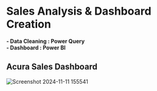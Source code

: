 #  Sales Analysis & Dashboard Creation
**- Data Cleaning : Power Query**  
**- Dashboard : Power BI**  

## Acura Sales Dashboard

![Screenshot 2024-11-11 155541](https://github.com/user-attachments/assets/63f9ecce-f284-4913-a70e-bf5066853adc)




